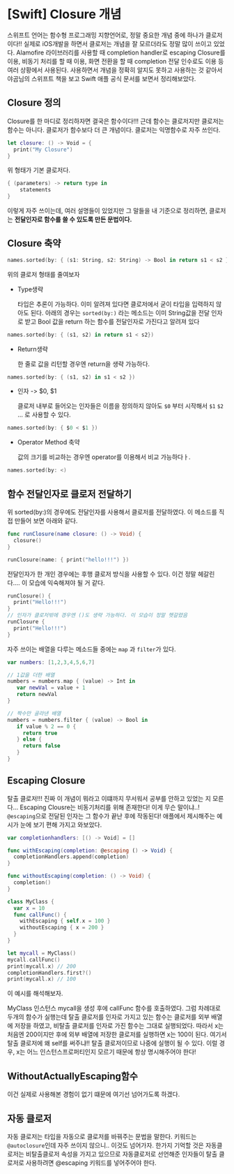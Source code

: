# [Swift] Closure 개념



스위프트 언어는 함수형 프로그래밍 지향언어로, 정말 중요한 개념 중에 하나가 클로저이다!! 실제로 iOS개발을 하면서 클로저는 개념을 잘 모르더라도 정말 많이 쓰이고 있었다. Alamofire 라이브러리를 사용할 때 completion handler로 escaping Closure를 이용, 비동기 처리를 할 때 이용, 화면 전환을 할 때 completion 전달 인수로도 이용 등 여러 상황에서 사용된다. 사용하면서 개념을 정확히 알지도 못하고 사용하는 것 같아서 야곰님의 스위프트 책을 보고 Swift 애플 공식 문서를 보면서 정리해보았다.





## Closure 정의

Closure를 한 마디로 정리하자면 결국은 함수이다!!! 근데 함수는 클로저지만 클로저는 함수는 아니다. 클로저가 함수보다 더 큰 개념이다. 클로저는 익명함수로 자주 쓰인다. 

```swift
let closure: () -> Void = {
  print("My Closure")
}
```

위 형태가 기본 클로저다. 

```swift
{ (parameters) -> return type in 
	statements 
}
```

이렇게 자주 쓰이는데, 여러 설명들이 있었지만 그 말들을 내 기준으로 정리하면, 클로저는 **전달인자로 함수를 쓸 수 있도록 만든 문법이다.**   

## Closure 축약

```swift
names.sorted(by: { (s1: String, s2: String) -> Bool in return s1 < s2 })
```

위의 클로저 형태를 줄여보자 

- Type생략

  타입은 추론이 가능하다. 이미 알려져 있다면 클로저에서 굳이 타입을 입력하지 않아도 된다. 아래의 경우는 `sorted(by:)` 라는 메소드는 이미 String값을 전달 인자로 받고 Bool 값을 return 하는 함수를 전달인자로 가진다고 알려져 있다

```swift
names.sorted(by: { (s1, s2) in return s1 < s2})
```

- Return생략

  한 줄로 값을 리턴할 경우엔 return을 생략 가능하다.

```swift
names.sorted(by: { (s1, s2) in s1 < s2 })
```

- 인자 -> $0, $1

  클로저 내부로 들어오는 인자들은 이름을 정의하지 않아도 `$0` 부터 시작해서 `$1` `$2` ... 로 사용할 수 있다.

```swift
names.sorted(by: { $0 < $1 })
```

- Operator Method 축약

  값의 크기를 비교하는 경우엔 operator를 이용해서 비교 가능하다ㅏ.

```swift
names.sorted(by: <)
```

## 함수 전달인자로 클로저 전달하기

위 sorted(by:)의 경우에도 전달인자를 사용해서 클로저를 전달하였다. 이 메소드를 직접 만들어 보면 아래와 같다.

```swift
func runClosure(name closure: () -> Void) {
  closure()
}

runClosure(name: { print("hello!!!") })
```

전달인자가 한 개인 경우에는 후행 클로저 방식을 사용할 수 있다. 이건 정말 헤갈린다.... 이 모습에 익숙해져야 될 거 같다.

```swift
runClosure() {
  print("Hello!!!")
}
// 인자가 클로저밖에 경우엔 ()도 생략 가능하다. 이 모습이 정말 헷갈렸음
runClosure {
  print("Hello!!!")
}
```

자주 쓰이는 배열을 다루는 메소드들 중에는 `map` 과 `filter`가 있다.

```swift
var numbers: [1,2,3,4,5,6,7]

// 1값을 더한 배열
numbers = numbers.map { (value) -> Int in 
   var newVal = value + 1
   return newVal
}

// 짝수만 골라낸 배열
numbers = numbers.filter { (value) -> Bool in
   if value % 2 == 0 {
     return true
   } else {
     return false
   }
}
```

## Escaping Closure

탈출 클로저!!! 진짜 이 개념이 뭐라고 이떄까지 무서워서 공부를 안하고 있었는 지 모른다... Escaping Clousre는 비동기처리를 위해 존재한다! 이게 무슨 말이냐..! `@escaping`으로 전달된 인자는 그 함수가 끝난 후에 작동된다! 애플에서 제시해주는 예시가 눈에 보기 편해 가지고 와보았다.

```swift
var completionhandlers: [() -> Void] = []

func withEscaping(completion: @escaping () -> Void) {
  completionHandlers.append(completion)
}

func withoutEscaping(completion: () -> Void) {
  completion()
}

class MyClass {
  var x = 10
  func callFunc() {
    withEscaping { self.x = 100 }
    withoutEscaping { x = 200 }
  }
}

let mycall = MyClass()
mycall.callFunc()
print(mycall.x) // 200
completionHandlers.first?()
print(mycall.x) // 100
```

이 예시를 해석해보자.

MyClass 인스턴스 mycall을 생성 후에 callFunc 함수를 호출하였다. 그럼 차례대로 두개의 함수가 실행는데 탈출 클로저를 인자로 가지고 있는 함수는 클로저를 외부 배열에 저장을 하였고, 비탈출 클로저를 인자로 가진 함수는 그대로 실행되었다. 따라서 x는 처음엔 200이지만 후에 외부 배열에 저장한 클로저를 실행하면 x는 100이 된다. 여기서 탈출 클로저에 왜 self를 써주냐!! 탈출 클로저이므로 나중에 실행이 될 수 있다. 이럴 경우, x는 어느 인스턴스프로퍼티인지 모르기 때문에 항상 명시해주어야 한다!

## WithoutActuallyEscaping함수

이건 실제로 사용해본 경험이 없기 떄문에 여기선 넘어가도록 하겠다.

## 자동 클로저

자동 클로저는 타입을 자동으로 클로저를 바꿔주는 문법을 말한다. 키워드는 `@autoclosure`인데 자주 쓰이지 않으니.. 이것도 넘어가자. 한가지 기억할 것은 자동클로저는 비탈출클로저 속성을 가지고 있으므로 자동클로저로 선언해준 인자들이 탈출 클로저로 사용하려면 @escaping 키워드를 넣어주어야 한다.
